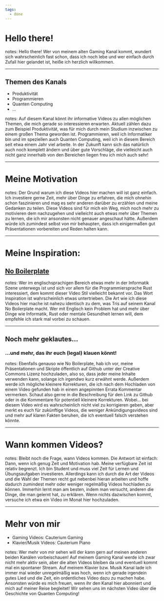 ```yaml
---
tags:
  - done
---
```

# Hello there!

notes:
Hello there! Wer von meinem alten Gaming Kanal kommt, wundert sich wahrscheinlich fast schon, dass ich noch lebe und wer einfach durch Zufall hier gelandet ist, heiße ich herzlich willkommen.

---
## Themen des Kanals

- Produktivität
- Programmieren
- Quanten Computing
- ...

notes:
Auf diesem Kanal könnt ihr informative Videos zu allen möglichen Themen, die mich gerade so interessieren erwarten. Aktuell zählen dazu zum Beispiel Produktivität, was für mich durch mein Studium inzwischen zu einem großen Thema geworden ist. Programmieren, weil ich Informatiker bin und im speziellen auch Quanten Computing, weil ich in diesem Bereich seit etwa einem Jahr viel arbeite. In der Zukunft kann sich das natürlich auch noch komplett ändern und über gute Vorschläge, die vielleicht auch nicht ganz innerhalb von den Bereichen liegen freu ich mich auch sehr!

---
# Meine Motivation

notes:
Der Grund warum ich diese Videos hier machen will ist ganz einfach. Ich investiere gerne Zeit, mehr über Dinge zu erfahren, die mich ohnehin schon faszinieren und mag es sehr anderen darüber zu erzählen und meine Gedanken zu teilen. Diese Videos sind für mich ein Weg, mich noch mehr zu motivieren dem nachzugehen und vielleicht auch etwas mehr über Themen zu lernen, die ich mir ansonsten nicht genauer angeschaut hätte.
Außerdem würde ich zumindest selbst von mir behaupten, dass ich einigermaßen gut Präsentationen vorbereiten und Reden halten kann.

---
# Meine Inspiration:
## [No Boilerplate](https://www.youtube.com/@NoBoilerplate)

notes:
Wer im englischsprachigen Bereich etwas mehr in der Informatik Szene unterwegs ist und sich vor allem für die Programmiersprache Rust interessiert, dem kommt dieser Video Stil vielleicht bekannt vor. Das Wort Inspiration ist wahrscheinlich etwas untertrieben. Die Art wie ich diese Videos hier mache ist nahezu identisch zu dem, was Tris auf seinem Kanal No Boilerplate macht. Wer mit Englisch kein Problem hat und mehr über Dinge wie Informatik, Rust oder mentale Gesundheit lernen will, dem empfehle ich stark mal vorbei zu schauen.

---
## Noch mehr geklautes...
### ...und mehr, das ihr euch (legal) klauen könnt!

notes:
Ebenfalls genauso wie No Boilerplate, hab ich vor, meine Präsentationen und Skripte öffentlich auf Github unter der Creative Commons Lizenz hochzuladen, also so, dass jeder meine Inhalte verwenden kann, solange ich irgendwo kurz erwähnt werde. Außerdem werde ich mögliche kleinere Korrekturen, die ich nach dem Hochladen von einem Video gefunden hab in einem angepinnten Errata Kommentar vermerken. Schaut also gerne in die Beschreibung für den Link zu Github oder in die Kommentare für potentiell kleinere Korrekturen.
Wobei... bei diesem Video wird es wahrscheinlich nicht viel zu korrigieren geben, aber merkt es euch für zukünftige Videos, die weniger Ankündigungsvideos sind und mehr auf klaren Fakten beruhen, die ich eventuell falsch verstehen könnte.

---
# Wann kommen Videos?

notes:
Bleibt noch die Frage, wann Videos kommen. Die Antwort ist einfach: Dann, wenn ich genug Zeit und Motivation hab. Meine verfügbare Zeit ist relativ begrenzt. Ich bin Student und muss viel Zeit für Lernen und Übungsaufgaben investieren. Allerdings kann ich durch die Art der Videos und die Wahl der Themen recht gut nebenbei hieran arbeiten und hoffe dadurch zumindest mehr oder weniger regelmäßig Videos hochladen zu können. Immerhin lernt man am besten, indem man versucht, anderen die Dinge, die man gelernt hat, zu erklären.
Wenn nichts dazwischen kommt, versuche ich etwa ein Video im Monat hier hochzuladen.

---
# Mehr von mir

- Gaming Videos: Cauterium Gaming
- Klavier/Musik Videos: Cauterium Piano

notes:
Wer mehr von mir sehen will der kann gern auf meinen anderen beiden Kanälen vorbeischauen! Auf meinem Gaming Kanal werde ich zwar nicht mehr aktiv sein, aber die alten Videos bleiben da und eventuell kommt mal ein spontaner Stream. Auf meinem Klavier bzw. Musik Kanal lade ich immer mal wieder unregelmäßig was hoch, wenn ich gerade irgendein gutes Lied und die Zeit, ein ordentliches Video dazu zu machen habe.
Ansonsten würde es mich freuen, wenn ihr den Kanal hier abonniert und mich auf meiner Reise begleitet!
Wir sehen uns im nächsten Video über die Geschichte von Quanten Computing!